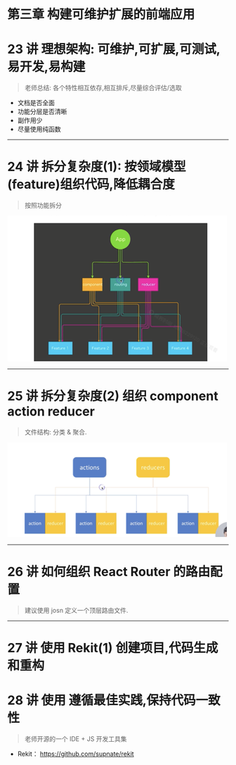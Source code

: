 # 第三章 构建可维护扩展的前端应用

# 23 讲 理想架构: 可维护,可扩展,可测试,易开发,易构建
> 老师总结: 各个特性相互依存,相互排斥,尽量综合评估/选取

- 文档是否全面
- 功能分层是否清晰
- 副作用少
- 尽量使用纯函数
---

# 24 讲 拆分复杂度(1): 按领域模型(feature)组织代码,降低耦合度
> 按照功能拆分

<img width=500 src='2301.png'>

---

# 25 讲 拆分复杂度(2) 组织 component action reducer
> 文件结构: 分类 & 聚合. 

<img width=500 src='2501.png'>

---

# 26 讲 如何组织 React Router 的路由配置
> 建议使用 josn 定义一个顶层路由文件.

---

# 27 讲 使用 Rekit(1) 创建项目,代码生成和重构
# 28 讲 使用 遵循最佳实践,保持代码一致性
> 老师开源的一个 IDE + JS 开发工具集
- Rekit： https://github.com/supnate/rekit